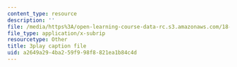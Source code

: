 ```yaml
---
content_type: resource
description: ''
file: /media/https%3A/open-learning-course-data-rc.s3.amazonaws.com/18-06sc-linear-algebra-fall-2011/a2649a294ba259f998f8821ea1b84c4d_rMv2rDiOTsI.vtt
file_type: application/x-subrip
resourcetype: Other
title: 3play caption file
uid: a2649a29-4ba2-59f9-98f8-821ea1b84c4d
---
```


